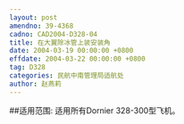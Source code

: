 ```yaml
---
layout: post
amendno: 39-4368
cadno: CAD2004-D328-04
title: 在大翼除冰管上装安装角
date: 2004-03-19 00:00:00 +0800
effdate: 2004-03-22 00:00:00 +0800
tag: D328
categories: 民航中南管理局适航处
author: 赵燕莉
---
```


##适用范围:
适用所有Dornier 328-300型飞机。

